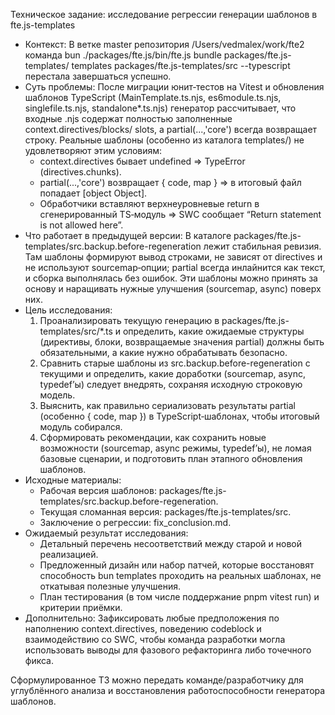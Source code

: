 Техническое задание: исследование регрессии генерации шаблонов в fte.js-templates

  - Контекст: В ветке master репозитория /Users/vedmalex/work/fte2 команда bun ./packages/fte.js/bin/fte.js bundle packages/fte.js-templates/
    templates packages/fte.js-templates/src --typescript перестала завершаться успешно.
  - Суть проблемы: После миграции юнит‑тестов на Vitest и обновления шаблонов TypeScript (MainTemplate.ts.njs, es6module.ts.njs,
    singlefile.ts.njs, standalone*.ts.njs) генератор рассчитывает, что входные .njs содержат полностью заполненные context.directives/blocks/
    slots, а partial(...,'core') всегда возвращает строку. Реальные шаблоны (особенно из каталога templates/) не удовлетворяют этим условиям:
      - context.directives бывает undefined ⇒ TypeError (directives.chunks).
      - partial(...,'core') возвращает { code, map } ⇒ в итоговый файл попадает [object Object].
      - Обработчики вставляют верхнеуровневые return в сгенерированный TS‑модуль ⇒ SWC сообщает “Return statement is not allowed here”.
  - Что работает в предыдущей версии: В каталоге packages/fte.js-templates/src.backup.before-regeneration лежит стабильная ревизия. Там
    шаблоны формируют вывод строками, не зависят от directives и не используют sourcemap‑опции; partial всегда инлайнится как текст, и сборка
    выполнялась без ошибок. Эти шаблоны можно принять за основу и наращивать нужные улучшения (sourcemap, async) поверх них.
  - Цель исследования:
      1. Проанализировать текущую генерацию в packages/fte.js-templates/src/*.ts и определить, какие ожидаемые структуры (директивы, блоки,
         возвращаемые значения partial) должны быть обязательными, а какие нужно обрабатывать безопасно.
      2. Сравнить старые шаблоны из src.backup.before-regeneration с текущими и определить, какие доработки (sourcemap, async, typedef’ы)
         следует внедрять, сохраняя исходную строковую модель.
      3. Выяснить, как правильно сериализовать результаты partial (особенно { code, map }) в TypeScript‑шаблонах, чтобы итоговый модуль
         собирался.
      4. Сформировать рекомендации, как сохранить новые возможности (sourcemap, async режимы, typedef’ы), не ломая базовые сценарии, и
         подготовить план этапного обновления шаблонов.
  - Исходные материалы:
      - Рабочая версия шаблонов: packages/fte.js-templates/src.backup.before-regeneration.
      - Текущая сломанная версия: packages/fte.js-templates/src.
      - Заключение о регрессии: fix_conclusion.md.
  - Ожидаемый результат исследования:
      - Детальный перечень несоответствий между старой и новой реализацией.
      - Предложенный дизайн или набор патчей, которые восстановят способность bun templates проходить на реальных шаблонах, не откатывая
        полезные улучшения.
      - План тестирования (в том числе поддержание pnpm vitest run) и критерии приёмки.
  - Дополнительно: Зафиксировать любые предположения по наполнению context.directives, поведению codeblock и взаимодействию со SWC, чтобы
    команда разработки могла использовать выводы для фазового рефакторинга либо точечного фикса.

  Сформулированное ТЗ можно передать команде/разработчику для углублённого анализа и восстановления работоспособности генератора шаблонов.
